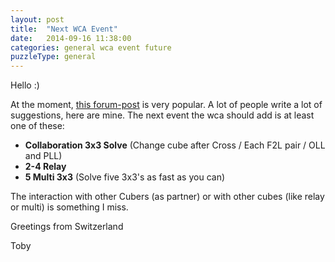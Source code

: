 ```yaml
---
layout: post
title:  "Next WCA Event"
date:   2014-09-16 11:38:00
categories: general wca event future
puzzleType: general
---
```

Hello :)

At the moment, [this forum-post](http://www.speedsolving.com/forum/showthread.php?45359-What-puzzle-do-you-think-the-WCA-should-add-next) is very popular.
A lot of people write a lot of suggestions, here are mine. The next event the wca should add is at least one of these:

* **Collaboration 3x3 Solve** (Change cube after Cross / Each F2L pair / OLL and PLL)
* **2-4 Relay**
* **5 Multi 3x3** (Solve five 3x3's as fast as you can)

The interaction with other Cubers (as partner) or with other cubes (like relay or multi) is something I miss.

Greetings from Switzerland

Toby